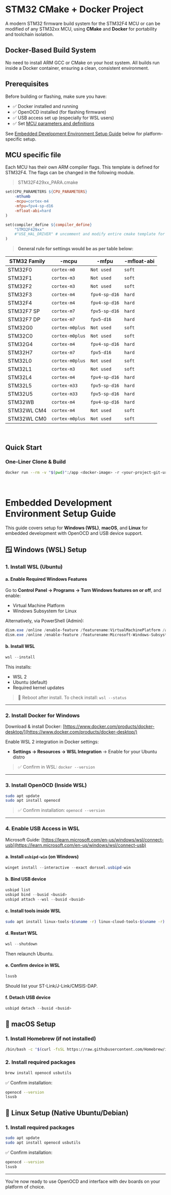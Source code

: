 # STM32 CMake + Docker Project

A modern STM32 firmware build system for the STM32F4 MCU or can be modified of any STM32xx MCU, using **CMake** and **Docker** for portability and toolchain isolation.


## Docker-Based Build System

No need to install ARM GCC or CMake on your host system. All builds run inside a Docker container, ensuring a clean, consistent environment.

## Prerequisites

Before building or flashing, make sure you have:

- ✅ Docker installed and running
- ✅ OpenOCD installed (for flashing firmware)  
- ✅ USB access set up (especially for WSL users)
- ✅ Set [MCU parameters and definitions](#mcu-specific-file)

See [Embedded Development Environment Setup Guide](#embedded-development-environment-setup-guide)
 below for platform-specific setup.

 ## MCU specific file

Each MCU has their own ARM compiler flags. This template is defined for STM32F4. The flags can be changed in the following module.

> STM32F429xx_PARA.cmake

```makefile
set(CPU_PARAMETERS ${CPU_PARAMETERS}
    -mthumb
    -mcpu=cortex-m4
    -mfpu=fpv4-sp-d16
    -mfloat-abi=hard
)

set(compiler_define ${compiler_define}
    "STM32F429xx"
    #"USE_HAL_DRIVER" # uncomment and modify entire cmake template for HAL
)

```

> **General rule for settings would be as per table below:**

| STM32 Family | -mcpu           | -mfpu         | -mfloat-abi |
| ------------ | --------------- | ------------- | ----------- |
| STM32F0      | `cortex-m0`     | `Not used`    | `soft`      |
| STM32F1      | `cortex-m3`     | `Not used`    | `soft`      |
| STM32F2      | `cortex-m3`     | `Not used`    | `soft`      |
| STM32F3      | `cortex-m4`     | `fpv4-sp-d16` | `hard`      |
| STM32F4      | `cortex-m4`     | `fpv4-sp-d16` | `hard`      |
| STM32F7 SP   | `cortex-m7`     | `fpv5-sp-d16` | `hard`      |
| STM32F7 DP   | `cortex-m7`     | `fpv5-d16`    | `hard`      |
| STM32G0      | `cortex-m0plus` | `Not used`    | `soft`      |
| STM32C0      | `cortex-m0plus` | `Not used`    | `soft`      |
| STM32G4      | `cortex-m4`     | `fpv4-sp-d16` | `hard`      |
| STM32H7      | `cortex-m7`     | `fpv5-d16`    | `hard`      |
| STM32L0      | `cortex-m0plus` | `Not used`    | `soft`      |
| STM32L1      | `cortex-m3`     | `Not used`    | `soft`      |
| STM32L4      | `cortex-m4`     | `fpv4-sp-d16` | `hard`      |
| STM32L5      | `cortex-m33`    | `fpv5-sp-d16` | `hard`      |
| STM32U5      | `cortex-m33`    | `fpv5-sp-d16` | `hard`      |
| STM32WB      | `cortex-m4`     | `fpv4-sp-d16` | `hard`      |
| STM32WL CM4  | `cortex-m4`     | `Not used`    | `soft`      |
| STM32WL CM0  | `cortex-m0plus` | `Not used`    | `soft`      |

&nbsp;


## Quick Start

### One-Liner Clone & Build

```bash
docker run --rm -v "$(pwd)":/app <docker-image> -r <your-project-git-url>
```

&nbsp;

# Embedded Development Environment Setup Guide

This guide covers setup for **Windows (WSL)**, **macOS**, and **Linux** for embedded development with OpenOCD and USB device support.


## 🪟 Windows (WSL) Setup

### 1. Install WSL (Ubuntu)

#### a. Enable Required Windows Features

Go to **Control Panel → Programs → Turn Windows features on or off**, and enable:

* Virtual Machine Platform
* Windows Subsystem for Linux

Alternatively, via PowerShell (Admin):

```powershell
dism.exe /online /enable-feature /featurename:VirtualMachinePlatform /all /norestart
dism.exe /online /enable-feature /featurename:Microsoft-Windows-Subsystem-Linux /all /norestart
```

#### b. Install WSL

```powershell
wsl --install
```

This installs:

* WSL 2
* Ubuntu (default)
* Required kernel updates

> 📌 Reboot after install.
> To check install: `wsl --status`

---

### 2. Install Docker for Windows

Download & install Docker:
[https://www.docker.com/products/docker-desktop/](https://www.docker.com/products/docker-desktop/)

Enable WSL 2 integration in Docker settings:

* **Settings → Resources → WSL Integration** → Enable for your Ubuntu distro

> ✅ Confirm in WSL: `docker --version`

---

### 3. Install OpenOCD (Inside WSL)

```bash
sudo apt update
sudo apt install openocd
```

> ✅ Confirm installation: `openocd --version`

---

### 4. Enable USB Access in WSL

Microsoft Guide:
[https://learn.microsoft.com/en-us/windows/wsl/connect-usb](https://learn.microsoft.com/en-us/windows/wsl/connect-usb)

#### a. Install `usbipd-win` (on Windows)

```powershell
winget install --interactive --exact dorssel.usbipd-win
```

#### b. Bind USB device

```powershell
usbipd list
usbipd bind --busid <busid>
usbipd attach --wsl --busid <busid>
```

#### c. Install tools inside WSL

```bash
sudo apt install linux-tools-$(uname -r) linux-cloud-tools-$(uname -r)
```

#### d. Restart WSL

```powershell
wsl --shutdown
```

Then relaunch Ubuntu.

#### e. Confirm device in WSL

```bash
lsusb
```

Should list your ST-Link/J-Link/CMSIS-DAP.

#### f. Detach USB device

```powershell
usbipd detach --busid <busid>
```


## 🍎 macOS Setup

### 1. Install Homebrew (if not installed)

```bash
/bin/bash -c "$(curl -fsSL https://raw.githubusercontent.com/Homebrew/install/HEAD/install.sh)"
```

### 2. Install required packages

```bash
brew install openocd usbutils
```

✅ Confirm installation:
```bash
openocd --version
lsusb
```
## 🐧 Linux Setup (Native Ubuntu/Debian)

### 1. Install required packages

```bash
sudo apt update
sudo apt install openocd usbutils
```

✅ Confirm installation:
```bash
openocd --version
lsusb
```
---

You're now ready to use OpenOCD and interface with dev boards on your platform of choice.